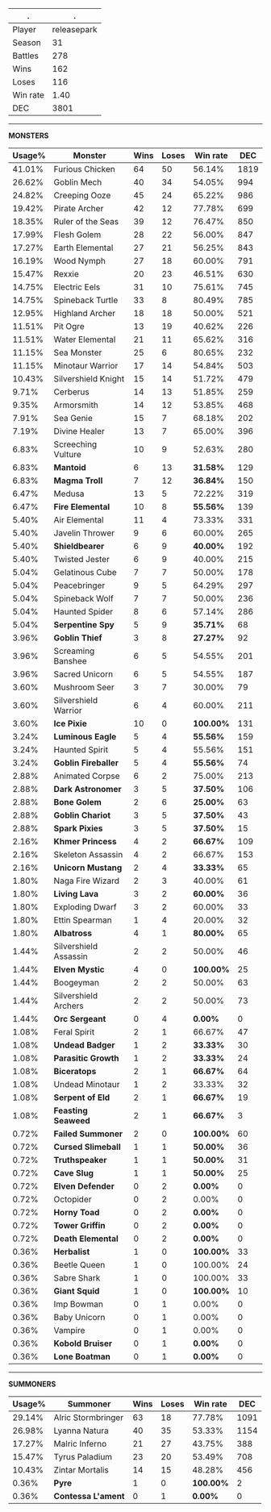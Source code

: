 .|.
|-|-
Player|releasepark
Season|31
Battles|278
Wins|162
Loses|116
Win rate|1.40
DEC|3801

---
**MONSTERS**

Usage%|Monster|Wins|Loses|Win rate|DEC|
-|-|-|-|-|-|
41.01%|Furious Chicken|64|50|56.14%|1819|
26.62%|Goblin Mech|40|34|54.05%|994|
24.82%|Creeping Ooze|45|24|65.22%|986|
19.42%|Pirate Archer|42|12|77.78%|699|
18.35%|Ruler of the Seas|39|12|76.47%|850|
17.99%|Flesh Golem|28|22|56.00%|847|
17.27%|Earth Elemental|27|21|56.25%|843|
16.19%|Wood Nymph|27|18|60.00%|791|
15.47%|Rexxie|20|23|46.51%|630|
14.75%|Electric Eels|31|10|75.61%|745|
14.75%|Spineback Turtle|33|8|80.49%|785|
12.95%|Highland Archer|18|18|50.00%|521|
11.51%|Pit Ogre|13|19|40.62%|226|
11.51%|Water Elemental|21|11|65.62%|316|
11.15%|Sea Monster|25|6|80.65%|232|
11.15%|Minotaur Warrior|17|14|54.84%|503|
10.43%|Silvershield Knight|15|14|51.72%|479|
9.71%|Cerberus|14|13|51.85%|259|
9.35%|Armorsmith|14|12|53.85%|468|
7.91%|Sea Genie|15|7|68.18%|202|
7.19%|Divine Healer|13|7|65.00%|396|
6.83%|Screeching Vulture|10|9|52.63%|280|
6.83%|**Mantoid**|6|13|**31.58%**|129|
6.83%|**Magma Troll**|7|12|**36.84%**|150|
6.47%|Medusa|13|5|72.22%|319|
6.47%|**Fire Elemental**|10|8|**55.56%**|139|
5.40%|Air Elemental|11|4|73.33%|331|
5.40%|Javelin Thrower|9|6|60.00%|265|
5.40%|**Shieldbearer**|6|9|**40.00%**|192|
5.40%|Twisted Jester|6|9|40.00%|215|
5.04%|Gelatinous Cube|7|7|50.00%|178|
5.04%|Peacebringer|9|5|64.29%|297|
5.04%|Spineback Wolf|7|7|50.00%|236|
5.04%|Haunted Spider|8|6|57.14%|286|
5.04%|**Serpentine Spy**|5|9|**35.71%**|68|
3.96%|**Goblin Thief**|3|8|**27.27%**|92|
3.96%|Screaming Banshee|6|5|54.55%|201|
3.96%|Sacred Unicorn|6|5|54.55%|187|
3.60%|Mushroom Seer|3|7|30.00%|79|
3.60%|Silvershield Warrior|6|4|60.00%|211|
3.60%|**Ice Pixie**|10|0|**100.00%**|131|
3.24%|**Luminous Eagle**|5|4|**55.56%**|159|
3.24%|Haunted Spirit|5|4|55.56%|151|
3.24%|**Goblin Fireballer**|5|4|**55.56%**|74|
2.88%|Animated Corpse|6|2|75.00%|213|
2.88%|**Dark Astronomer**|3|5|**37.50%**|106|
2.88%|**Bone Golem**|2|6|**25.00%**|63|
2.88%|**Goblin Chariot**|3|5|**37.50%**|43|
2.88%|**Spark Pixies**|3|5|**37.50%**|15|
2.16%|**Khmer Princess**|4|2|**66.67%**|109|
2.16%|Skeleton Assassin|4|2|66.67%|153|
2.16%|**Unicorn Mustang**|2|4|**33.33%**|65|
1.80%|Naga Fire Wizard|2|3|40.00%|61|
1.80%|**Living Lava**|3|2|**60.00%**|36|
1.80%|Exploding Dwarf|3|2|60.00%|33|
1.80%|Ettin Spearman|1|4|20.00%|32|
1.80%|**Albatross**|4|1|**80.00%**|65|
1.44%|Silvershield Assassin|2|2|50.00%|46|
1.44%|**Elven Mystic**|4|0|**100.00%**|25|
1.44%|Boogeyman|2|2|50.00%|63|
1.44%|Silvershield Archers|2|2|50.00%|73|
1.44%|**Orc Sergeant**|0|4|**0.00%**|0|
1.08%|Feral Spirit|2|1|66.67%|47|
1.08%|**Undead Badger**|1|2|**33.33%**|30|
1.08%|**Parasitic Growth**|1|2|**33.33%**|24|
1.08%|**Biceratops**|2|1|**66.67%**|64|
1.08%|Undead Minotaur|1|2|33.33%|32|
1.08%|**Serpent of Eld**|2|1|**66.67%**|19|
1.08%|**Feasting Seaweed**|2|1|**66.67%**|3|
0.72%|**Failed Summoner**|2|0|**100.00%**|60|
0.72%|**Cursed Slimeball**|1|1|**50.00%**|36|
0.72%|**Truthspeaker**|1|1|**50.00%**|31|
0.72%|**Cave Slug**|1|1|**50.00%**|25|
0.72%|**Elven Defender**|0|2|**0.00%**|0|
0.72%|Octopider|0|2|0.00%|0|
0.72%|**Horny Toad**|0|2|**0.00%**|0|
0.72%|**Tower Griffin**|0|2|**0.00%**|0|
0.72%|**Death Elemental**|0|2|**0.00%**|0|
0.36%|**Herbalist**|1|0|**100.00%**|33|
0.36%|Beetle Queen|1|0|100.00%|24|
0.36%|Sabre Shark|1|0|100.00%|33|
0.36%|**Giant Squid**|1|0|**100.00%**|10|
0.36%|Imp Bowman|0|1|0.00%|0|
0.36%|Baby Unicorn|0|1|0.00%|0|
0.36%|Vampire|0|1|0.00%|0|
0.36%|**Kobold Bruiser**|0|1|**0.00%**|0|
0.36%|**Lone Boatman**|0|1|**0.00%**|0|

---
**SUMMONERS**

Usage%|Summoner|Wins|Loses|Win rate|DEC|
-|-|-|-|-|-|
29.14%|Alric Stormbringer|63|18|77.78%|1091|
26.98%|Lyanna Natura|40|35|53.33%|1154|
17.27%|Malric Inferno|21|27|43.75%|388|
15.47%|Tyrus Paladium|23|20|53.49%|708|
10.43%|Zintar Mortalis|14|15|48.28%|456|
0.36%|**Pyre**|1|0|**100.00%**|2|
0.36%|**Contessa L'ament**|0|1|**0.00%**|0|
